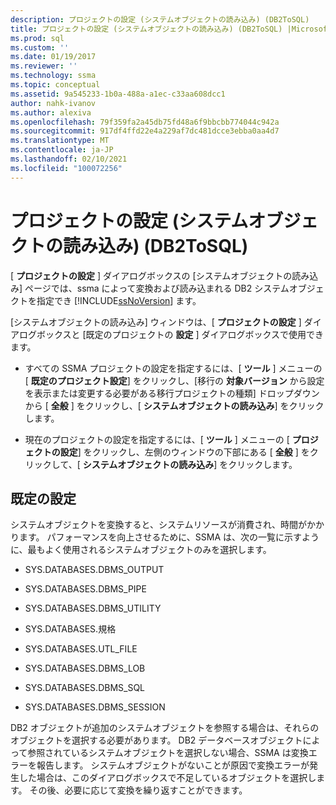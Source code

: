 ```yaml
---
description: プロジェクトの設定 (システムオブジェクトの読み込み) (DB2ToSQL)
title: プロジェクトの設定 (システムオブジェクトの読み込み) (DB2ToSQL) |Microsoft Docs
ms.prod: sql
ms.custom: ''
ms.date: 01/19/2017
ms.reviewer: ''
ms.technology: ssma
ms.topic: conceptual
ms.assetid: 9a545233-1b0a-488a-a1ec-c33aa608dcc1
author: nahk-ivanov
ms.author: alexiva
ms.openlocfilehash: 79f359fa2a45db75fd48a6f9bbcbb774044c942a
ms.sourcegitcommit: 917df4ffd22e4a229af7dc481dcce3ebba0aa4d7
ms.translationtype: MT
ms.contentlocale: ja-JP
ms.lasthandoff: 02/10/2021
ms.locfileid: "100072256"
---
```

# <a name="project-settingsloading-system-objects-db2tosql"></a>プロジェクトの設定 (システムオブジェクトの読み込み) (DB2ToSQL)
[ **プロジェクトの設定** ] ダイアログボックスの [システムオブジェクトの読み込み] ページでは、ssma によって変換および読み込まれる DB2 システムオブジェクトを指定でき [!INCLUDE[ssNoVersion](../../includes/ssnoversion-md.md)] ます。  
  
[システムオブジェクトの読み込み] ウィンドウは、[ **プロジェクトの設定** ] ダイアログボックスと [既定のプロジェクトの **設定** ] ダイアログボックスで使用できます。  
  
-   すべての SSMA プロジェクトの設定を指定するには、[ **ツール** ] メニューの [ **既定のプロジェクト設定**] をクリックし、[移行の **対象バージョン** から設定を表示または変更する必要がある移行プロジェクトの種類] ドロップダウンから [ **全般** ] をクリックし、[ **システムオブジェクトの読み込み**] をクリックします。  
  
-   現在のプロジェクトの設定を指定するには、[ **ツール** ] メニューの [ **プロジェクトの設定**] をクリックし、左側のウィンドウの下部にある [ **全般** ] をクリックして、[ **システムオブジェクトの読み込み**] をクリックします。  
  
## <a name="default-settings"></a>既定の設定  
システムオブジェクトを変換すると、システムリソースが消費され、時間がかかります。 パフォーマンスを向上させるために、SSMA は、次の一覧に示すように、最もよく使用されるシステムオブジェクトのみを選択します。  
  
-   SYS.DATABASES.DBMS_OUTPUT  
  
-   SYS.DATABASES.DBMS_PIPE  
  
-   SYS.DATABASES.DBMS_UTILITY  
  
-   SYS.DATABASES.規格  
  
-   SYS.DATABASES.UTL_FILE  
  
-   SYS.DATABASES.DBMS_LOB  
  
-   SYS.DATABASES.DBMS_SQL  
  
-   SYS.DATABASES.DBMS_SESSION  
  
DB2 オブジェクトが追加のシステムオブジェクトを参照する場合は、それらのオブジェクトを選択する必要があります。 DB2 データベースオブジェクトによって参照されているシステムオブジェクトを選択しない場合、SSMA は変換エラーを報告します。 システムオブジェクトがないことが原因で変換エラーが発生した場合は、このダイアログボックスで不足しているオブジェクトを選択します。 その後、必要に応じて変換を繰り返すことができます。  
  
